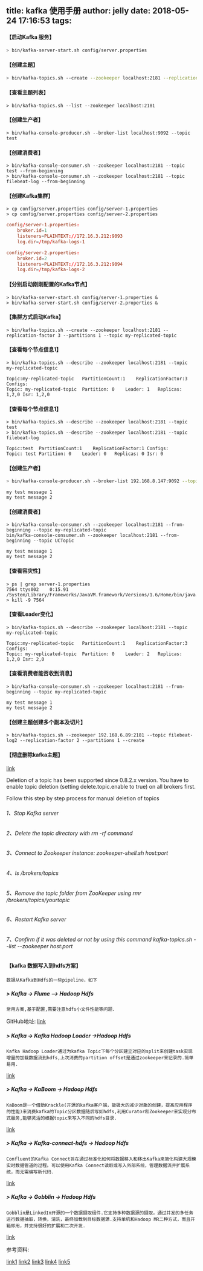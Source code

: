 title: kafka 使用手册
author: jelly
date: 2018-05-24 17:16:53
tags:
---
#### 【启动Kafka 服务】
```bash
> bin/kafka-server-start.sh config/server.properties
```
#### 【创建主题】
```bash
> bin/kafka-topics.sh --create --zookeeper localhost:2181 --replication-factor 1 --partitions 1 --topic test
```
#### 【查看主题列表】
```
> bin/kafka-topics.sh --list --zookeeper localhost:2181
```
#### 【创建生产者】
```
> bin/kafka-console-producer.sh --broker-list localhost:9092 --topic test
```
#### 【创建消费者】
```
> bin/kafka-console-consumer.sh --zookeeper localhost:2181 --topic test --from-beginning
> bin/kafka-console-consumer.sh --zookeeper localhost:2181 --topic filebeat-log --from-beginning
```
#### 【创建Kafka集群】
```
> cp config/server.properties config/server-1.properties
> cp config/server.properties config/server-2.properties
```

```cnf
config/server-1.properties:
    broker.id=1
    listeners=PLAINTEXT://172.16.3.212:9093
    log.dir=/tmp/kafka-logs-1

config/server-2.properties:
    broker.id=2
    listeners=PLAINTEXT://172.16.3.212:9094
    log.dir=/tmp/kafka-logs-2
```
####  【分别启动刚刚配置的Kafka节点】
```
> bin/kafka-server-start.sh config/server-1.properties &
> bin/kafka-server-start.sh config/server-2.properties &
```
#### 【集群方式启动Kafka】
```
> bin/kafka-topics.sh --create --zookeeper localhost:2181 --replication-factor 3 --partitions 1 --topic my-replicated-topic
```
#### 【查看每个节点信息1】
```
> bin/kafka-topics.sh --describe --zookeeper localhost:2181 --topic my-replicated-topic
```

```out
Topic:my-replicated-topic	PartitionCount:1	ReplicationFactor:3	Configs:
Topic: my-replicated-topic	Partition: 0	Leader: 1	Replicas: 1,2,0	Isr: 1,2,0
```
#### 【查看每个节点信息1】
```
> bin/kafka-topics.sh --describe --zookeeper localhost:2181 --topic test
> bin/kafka-topics.sh --describe --zookeeper localhost:2181 --topic filebeat-log
```

```out
Topic:test	PartitionCount:1	ReplicationFactor:1	Configs:
Topic: test	Partition: 0	Leader: 0	Replicas: 0	Isr: 0
 ```	

#### 【创建生产者】

``` bash
> bin/kafka-console-producer.sh --broker-list 192.168.8.147:9092 --topic my-replicated-topic
```

```out
my test message 1
my test message 2
```
#### 【创建消费者】
```
> bin/kafka-console-consumer.sh --zookeeper localhost:2181 --from-beginning --topic my-replicated-topic
bin/kafka-console-consumer.sh --zookeeper localhost:2181 --from-beginning --topic UCTopic
```
```out
my test message 1
my test message 2
```

#### 【查看容灾性】
```
> ps | grep server-1.properties
7564 ttys002    0:15.91 /System/Library/Frameworks/JavaVM.framework/Versions/1.6/Home/bin/java...
> kill -9 7564
```

#### 【查看Leader变化】
```
> bin/kafka-topics.sh --describe --zookeeper localhost:2181 --topic my-replicated-topic
```
```out
Topic:my-replicated-topic	PartitionCount:1	ReplicationFactor:3	Configs:
Topic: my-replicated-topic	Partition: 0	Leader: 2	Replicas: 1,2,0	Isr: 2,0
```
	
#### 【查看消费者能否收到消息】
```
> bin/kafka-console-consumer.sh --zookeeper localhost:2181 --from-beginning --topic my-replicated-topic
```
```out
my test message 1
my test message 2
```
#### 【创建主题创建多个副本及切片】
```
> bin/kafka-topics.sh --zookeeper 192.168.6.89:2181 --topic filebeat-log2 --replication-factor 2 --partitions 1 --create
```

#### 【彻底删除kafka主题】
[link](https://stackoverflow.com/questions/33537950/how-to-delete-a-topic-in-apache-kafka)


Deletion of a topic has been supported since 0.8.2.x version. You have to enable topic deletion (setting delete.topic.enable to true) on all brokers first.

Follow this step by step process for manual deletion of topics

###### 1、Stop Kafka server
###### 2、Delete the topic directory with rm -rf command
###### 3、Connect to Zookeeper instance: zookeeper-shell.sh host:port
###### 4、ls /brokers/topics
###### 5、Remove the topic folder from ZooKeeper using rmr /brokers/topics/yourtopic
###### 6、Restart Kafka server
###### 7、Confirm if it was deleted or not by using this command kafka-topics.sh --list --zookeeper host:port


#### 【kafka 数据写入到hdfs方案】
	数据从Kafka到Hdfs的一些pipeline，如下
##### > Kafka -> Flume –> Hadoop Hdfs

	常用方案,基于配置,需要注意hdfs小文件性能等问题.
GitHub地址:  [link](https://github.com/apache/flume)

##### > Kafka -> Kafka Hadoop Loader ->Hadoop Hdfs

	Kafka Hadoop Loader通过为kafka Topic下每个分区建立对应的split来创建task实现增量的加载数据流到hdfs,上次消费的partition offset是通过zookeeper来记录的.简单易用.
 [link](https://github.com/michal-harish/kafka-hadoop-loader)

##### > Kafka -> KaBoom -> Hadoop Hdfs

	KaBoom是一个借助Krackle(开源的kafka客户端，能极大的减少对象的创建，提高应用程序的性能)来消费kafka的Topic分区数据随后写如hdfs,利用Curator和Zookeeper来实现分布式服务,能够灵活的根据topic来写入不同的hdfs目录.
[link]( https://github.com/blackberry/KaBoom)

##### > Kafka -> Kafka-connect-hdfs -> Hadoop Hdfs

	Confluent的Kafka Connect旨在通过标准化如何将数据移入和移出Kafka来简化构建大规模实时数据管道的过程。可以使用Kafka Connect读取或写入外部系统，管理数据流并扩展系统，而无需编写新代码.

[link](https://github.com/confluentinc/kafka-connect-hdfs)

##### > Kafka -> Gobblin -> Hadoop Hdfs

	Gobblin是LinkedIn开源的一个数据摄取组件.它支持多种数据源的摄取，通过并发的多任务进行数据抽取，转换，清洗，最终加载到目标数据源.支持单机和Hadoop MR二种方式，而且开箱即用，并支持很好的扩展和二次开发.
[link](https://github.com/linkedin/gobblin)

参考资料:

[link1](https://www.confluent.io/blog/how-to-build-a-scalable-etl-pipeline-with-kafka-connect)
[link2](http://gobblin.readthedocs.io/en/latest/Getting-Started/)
[link3](http://gobblin.readthedocs.io/en/latest/case-studies/Kafka-HDFS-Ingestion/)
[link4](https://github.com/confluentinc/kafka-connect-blog)
[link5](http://docs.confluent.io/3.1.1/connect/connect-hdfs/docs/index.html)